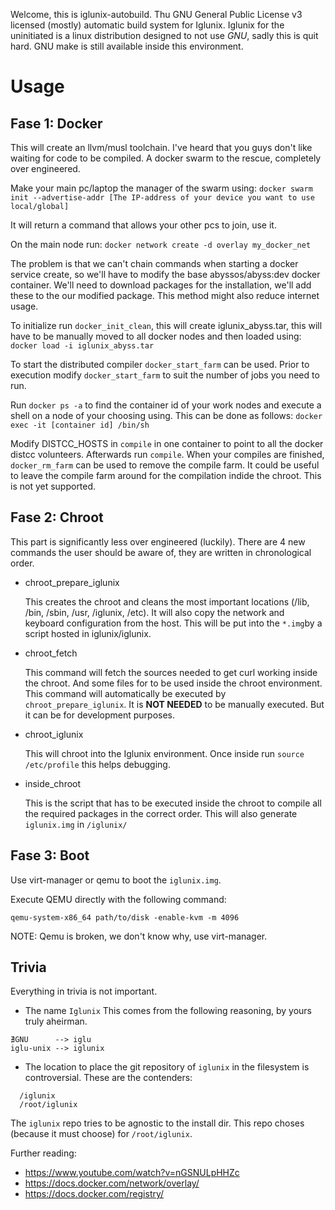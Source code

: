 
Welcome, this is iglunix-autobuild.
Thu GNU General Public License v3 licensed (mostly) automatic build system for Iglunix.
Iglunix for the uninitiated is a linux distribution designed to not use _GNU_, sadly this is quit hard. GNU make is still available inside this environment.



 # Usage

## Fase 1: Docker
This will create an llvm/musl toolchain.
I've heard that you guys don't like waiting for code to be compiled.
A docker swarm to the rescue, completely over engineered.

Make your main pc/laptop the manager of the swarm using:
`docker swarm init --advertise-addr [The IP-address of your device you want to use local/global]`

It will return a command that allows your other pcs to join, use it.

On the main node run: `docker network create -d overlay my_docker_net`

The problem is that we can't chain commands when starting a docker service create, so we'll have to modify the base abyssos/abyss:dev docker container. We'll need to download packages for the installation, we'll add these to the our modified package.
This method might also reduce internet usage.

To initialize run ```docker_init_clean```, this will create iglunix_abyss.tar, this will have to be manually moved to all docker nodes and then loaded using: ``` docker load -i iglunix_abyss.tar```

To start the distributed compiler `docker_start_farm` can be used. Prior to execution modify `docker_start_farm` to suit the number of jobs you need to run.

Run ```docker ps -a``` to find the container id of your work nodes
and execute a shell on a node of your choosing using. This can be done as follows:
`docker exec -it [container id] /bin/sh`

Modify DISTCC_HOSTS in `compile` in one container to point to all the docker distcc volunteers. Afterwards run `compile`.
When your compiles are finished, `docker_rm_farm` can be used to remove the compile farm.
It could be useful to leave the compile farm around for the compilation indide the chroot. This is not yet supported.

## Fase 2: Chroot

This part is significantly less over engineered (luckily).
There are 4 new commands the user should be aware of, they are written in chronological order.

* chroot_prepare_iglunix

  This creates the chroot and cleans the most important locations (/lib, /bin, /sbin, /usr, /iglunix, /etc).
  It will also copy the network and keyboard configuration from the host. This will be put into the `*.img`by a script hosted in iglunix/iglunix.

* chroot_fetch

  This command will fetch the sources needed to get curl working inside the chroot. And some files for to be used inside the chroot environment. This command will automatically be executed by `chroot_prepare_iglunix`. It is __NOT NEEDED__ to be manually executed. But it can be for development purposes.
* chroot_iglunix

  This will chroot into the Iglunix environment. Once inside run `source /etc/profile` this helps debugging.
* inside_chroot

  This is the script that has to be executed inside the chroot to compile all the required packages in the correct order.
  This will also generate `iglunix.img` in `/iglunix/`

## Fase 3: Boot

Use virt-manager or qemu to boot the `iglunix.img`.

Execute QEMU directly with the following command:

```
qemu-system-x86_64 path/to/disk -enable-kvm -m 4096
```

NOTE: Qemu is broken, we don't know why, use virt-manager.

## Trivia

Everything in trivia is not important.

* The name `Iglunix`
This comes from the following reasoning, by yours truly aheirman.
```
∄GNU      --> iglu
iglu-unix --> iglunix
```


* The location to place the git repository of `iglunix` in the filesystem is controversial. These are the contenders: 

```
  /iglunix
  /root/iglunix
```

The `iglunix` repo tries to be agnostic to the install dir. This repo choses (because it must choose) for `/root/iglunix`.


Further reading:
*	https://www.youtube.com/watch?v=nGSNULpHHZc
*	https://docs.docker.com/network/overlay/
*	https://docs.docker.com/registry/

